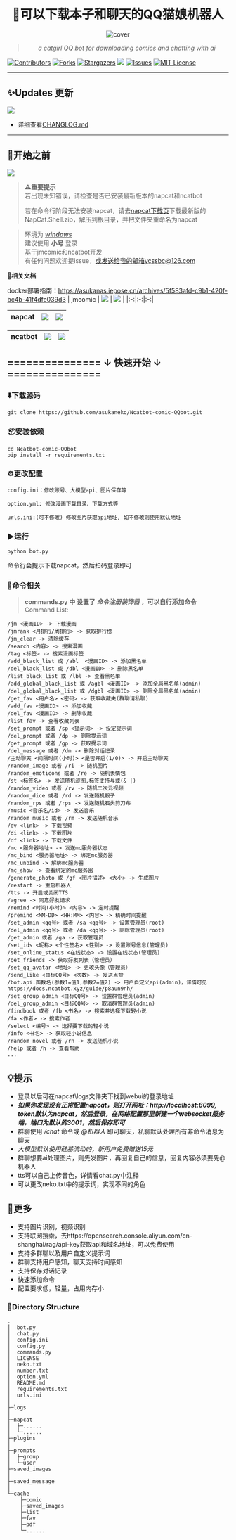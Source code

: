 <div align="center">
<h1 style = "text-align:center;">🚀可以下载本子和聊天的QQ猫娘机器人</h1>

![cover](https://img.picui.cn/free/2025/04/19/6803c76d2bbf9.png)

> _a catgirl QQ bot for downloading comics and chatting with ai_

</div>

[![Contributors][contributors-shield]][contributors-url]
[![Forks][forks-shield]][forks-url]
[![Stargazers][stars-shield]][stars-url]
![](https://visitor-badge.laobi.icu/badge?page_id=asukaneko.NapCat-jmcomic_download-bot)
[![Issues][issues-shield]][issues-url]
[![MIT License][license-shield]][license-url]

---
## ✨Updates 更新  
![](https://img.shields.io/badge/LatestVersion-1.5.3-blue?&logo=react)

+ 详细查看[CHANGLOG.md](https://github.com/asukaneko/NapCat-jmcomic_download-bot/blob/master/CHANGELOG.md)
---

## 📌开始之前  
[![](https://img.shields.io/badge/python-version>=3.7-red?logo=python)]()
>**⚠️重要提示**  
> 若出现未知错误，请检查是否已安装最新版本的napcat和ncatbot  
>
> 若在命令行阶段无法安装napcat，请去[napcat下载页](https://github.com/NapNeko/NapCatQQ/releases/download/v4.8.95/NapCat.Shell.zip)下载最新版的NapCat.Shell.zip，解压到根目录，并把文件夹重命名为napcat

>环境为 <u>___windows___</u>  
>建议使用 __小号__ 登录  
>基于jmcomic和ncatbot开发  
>有任何问题欢迎提issue，或发送给我的邮箱ycssbc@126.com  

 **📝相关文档**

docker部署指南：https://asukanas.iepose.cn/archives/5f583afd-c9b1-420f-bc4b-41f4dfc039d3
| jmcomic | [![](https://img.shields.io/badge/jmcomic-on_Github-blue)](https://github.com/hect0x7/JMComic-Crawler-Python) | [![](https://img.shields.io/badge/jmcomic-Readthedocs.io-orange)](https://jmcomic.readthedocs.io/zh-cn/latest/) |
|:-:|:-:|:-:|

| napcat |[![](https://img.shields.io/badge/napcat-on_Github-blue)](https://github.com/NapNeko/NapCatQQ) | [![](https://img.shields.io/badge/napcat-Github.IO-orange)](https://napneko.github.io)
|:-:|:-:|:-:|

| ncatbot | [![](https://img.shields.io/badge/ncatbot-on_Github-blue)](https://github.com/liyihao1110/ncatbot) | [![](https://img.shields.io/badge/Python_Sdk-Ncatbot-8A2BE2)](https://docs.ncatbot.xyz/) |
|:-:|:-:|:-:|


## =============== ↓ 快速开始 ↓ ===============
### ⬇️下载源码 
```
git clone https://github.com/asukaneko/Ncatbot-comic-QQbot.git
```

### 📦安装依赖  
```
cd Ncatbot-comic-QQbot
pip install -r requirements.txt
```

### ⚙️更改配置
```
config.ini：修改账号、大模型api、图片保存等

option.yml: 修改漫画下载目录、下载方式等

urls.ini:(可不修改) 修改图片获取api地址, 如不修改则使用默认地址
```

### ▶️运行 
```
python bot.py
```
命令行会提示下载napcat，然后扫码登录即可

### 📜命令相关 
>__commands.py 中 设置了 ___命令注册装饰器___ ，可以自行添加命令__  
Command List:
```text 
/jm <漫画ID> -> 下载漫画
/jmrank <月排行/周排行> -> 获取排行榜
/jm_clear -> 清除缓存
/search <内容> -> 搜索漫画
/tag <标签> -> 搜索漫画标签
/add_black_list 或 /abl  <漫画ID> -> 添加黑名单
/del_black_list 或 /dbl <漫画ID> -> 删除黑名单
/list_black_list 或 /lbl -> 查看黑名单
/add_global_black_list 或 /agbl <漫画ID> -> 添加全局黑名单(admin)
/del_global_black_list 或 /dgbl <漫画ID> -> 删除全局黑名单(admin)
/get_fav <用户名> <密码> -> 获取收藏夹(群聊请私聊)
/add_fav <漫画ID> -> 添加收藏
/del_fav <漫画ID> -> 删除收藏
/list_fav -> 查看收藏列表
/set_prompt 或者 /sp <提示词> -> 设定提示词
/del_prompt 或者 /dp -> 删除提示词
/get_prompt 或者 /gp -> 获取提示词
/del_message 或者 /dm -> 删除对话记录
/主动聊天 <间隔时间(小时)> <是否开启(1/0)> -> 开启主动聊天
/random_image 或者 /ri -> 随机图片
/random_emoticons 或者 /re -> 随机表情包
/st <标签名> -> 发送随机涩图,标签支持与或(& |)
/random_video 或者 /rv -> 随机二次元视频
/random_dice 或者 /rd -> 发送随机骰子
/random_rps 或者 /rps -> 发送随机石头剪刀布
/music <音乐名/id> -> 发送音乐
/random_music 或者 /rm -> 发送随机音乐
/dv <link> -> 下载视频
/di <link> -> 下载图片
/df <link> -> 下载文件
/mc <服务器地址> -> 发送mc服务器状态
/mc_bind <服务器地址> -> 绑定mc服务器
/mc_unbind -> 解绑mc服务器
/mc_show -> 查看绑定的mc服务器
/generate_photo 或 /gf <图片描述> <大小> -> 生成图片
/restart -> 重启机器人
/tts -> 开启或关闭TTS
/agree -> 同意好友请求
/remind <时间(小时)> <内容> -> 定时提醒
/premind <MM-DD> <HH:MM> <内容> -> 精确时间提醒
/set_admin <qq号> 或者 /sa <qq号> -> 设置管理员(root)
/del_admin <qq号> 或者 /da <qq号> -> 删除管理员(root)
/get_admin 或者 /ga -> 获取管理员
/set_ids <昵称> <个性签名> <性别> -> 设置账号信息(管理员)
/set_online_status <在线状态> -> 设置在线状态(管理员)
/get_friends -> 获取好友列表（管理员）
/set_qq_avatar <地址> -> 更改头像（管理员）
/send_like <目标QQ号> <次数> -> 发送点赞
/bot.api.函数名(参数1=值1,参数2=值2) -> 用户自定义api(admin)，详情可见https://docs.ncatbot.xyz/guide/p8aun9nh/
/set_group_admin <目标QQ号> -> 设置群管理员(admin)
/del_group_admin <目标QQ号> -> 取消群管理员(admin)
/findbook 或者 /fb <书名> -> 搜索并选择下载轻小说
/fa <作者> -> 搜索作者
/select <编号> -> 选择要下载的轻小说
/info <书名> -> 获取轻小说信息
/random_novel 或者 /rn -> 发送随机小说
/help 或者 /h -> 查看帮助
...
```

## 💡提示 
+ 登录以后可在napcat\logs文件夹下找到webui的登录地址
+ ___如果你发现没有正常配置napcat，则打开网址：http://localhost:6099, token默认为napcat，然后登录，在网络配置那里新建一个websocket服务端，端口为默认的3001，然后保存即可___
+ 群聊使用 _/chat_ 命令或 _@机器人_ 即可聊天，私聊默认处理所有非命令消息为聊天
+ _大模型默认使用硅基流动的，新用户免费赠送15元_
+ 群聊想要ai处理图片，则先发图片，再回复自己的信息，回复内容必须要先@机器人
+ tts可以自己上传音色，详情看chat.py中注释
+ 可以更改neko.txt中的提示词，实现不同的角色

## 🌟更多 
+ 支持图片识别，视频识别
+ 支持联网搜索，去https://opensearch.console.aliyun.com/cn-shanghai/rag/api-key获取api和域名地址，可以免费使用
+ 支持多群聊以及用户自定义提示词
+ 群聊支持用户感知，聊天支持时间感知
+ 支持保存对话记录
+ 快速添加命令
+ 配置要求低，轻量，占用内存小

### 📂Directory Structure
```
.
│  bot.py
│  chat.py
│  config.ini
│  config.py
│  commands.py
│  LICENSE
│  neko.txt
│  number.txt
│  option.yml
│  README.md
│  requirements.txt
│  urls.ini
│  
├─logs
│      
├─napcat
│  ├─...... 
│  └─......
├─plugins
│
├─prompts
│  ├─group
│  └─user
├─saved_images
│      
├─saved_message
│
└─cache
    ├─comic
    ├─saved_images
    ├─list
    ├─fav
    ├─pdf
    └─......
```

[your-project-path]:asukaneko/NapCat-jmcomic_download-bot
[contributors-shield]: https://img.shields.io/github/contributors/asukaneko/NapCat-jmcomic_download-bot.svg?style=flat
[contributors-url]: https://github.com/asukaneko/NapCat-jmcomic_download-bot/graphs/contributors
[forks-shield]: https://img.shields.io/github/forks/asukaneko/NapCat-jmcomic_download-bot.svg?style=flat
[forks-url]: https://github.com/asukaneko/NapCat-jmcomic_download-bot/network/members
[stars-shield]: https://img.shields.io/github/stars/asukaneko/NapCat-jmcomic_download-bot.svg?style=flat
[stars-url]: https://github.com/asukaneko/NapCat-jmcomic_download-bot/stargazers
[issues-shield]: https://img.shields.io/github/issues/asukaneko/NapCat-jmcomic_download-bot.svg?style=flat
[issues-url]: https://img.shields.io/github/issues/asukaneko/NapCat-jmcomic_download-bot.svg
[license-shield]: https://img.shields.io/github/license/asukaneko/NapCat-jmcomic_download-bot.svg?style=flat
[license-url]: https://github.com/asukaneko/NapCat-jmcomic_download-bot/blob/master/LICENSE
[linkedin-shield]: https://img.shields.io/badge/-LinkedIn-black.svg?style=flat&logo=linkedin&colorB=555
